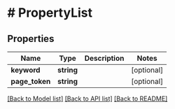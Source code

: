 # # PropertyList

## Properties

Name | Type | Description | Notes
------------ | ------------- | ------------- | -------------
**keyword** | **string** |  | [optional]
**page_token** | **string** |  | [optional]

[[Back to Model list]](../../README.md#models) [[Back to API list]](../../README.md#endpoints) [[Back to README]](../../README.md)
